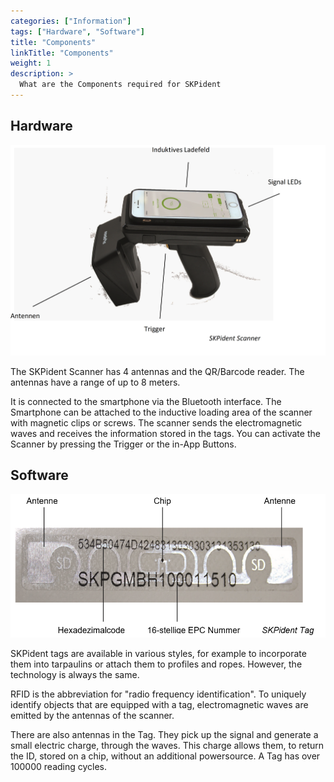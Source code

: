 ```yaml
---
categories: ["Information"]
tags: ["Hardware", "Software"]
title: "Components"
linkTitle: "Components"
weight: 1
description: >
  What are the Components required for SKPident
---
```


## Hardware

![Image](<scanner.png>)

The SKPident Scanner has 4 antennas and the QR/Barcode reader. The
antennas have a range of up to 8 meters.

It is connected to the smartphone via the Bluetooth interface. The Smartphone
can be attached to the inductive loading area of the scanner with magnetic clips or
screws. 
The scanner sends the electromagnetic waves and receives the
information stored in the tags. You can activate the Scanner by pressing the
Trigger or the in-App Buttons.


## Software
![Image](<tag.png>)

SKPident tags are available in various styles, for example to incorporate them into
tarpaulins or attach them to profiles and ropes. However, the technology is always
the same.

RFID is the abbreviation for "radio frequency identification". To uniquely identify
objects that are equipped with a tag, electromagnetic waves are emitted by the
antennas of the scanner.

There are also antennas in the Tag. They pick up the signal and generate a small
electric charge, through the waves. This charge allows them, to return the ID,
stored on a chip, without an additional powersource. A Tag has over 100000
reading cycles.




